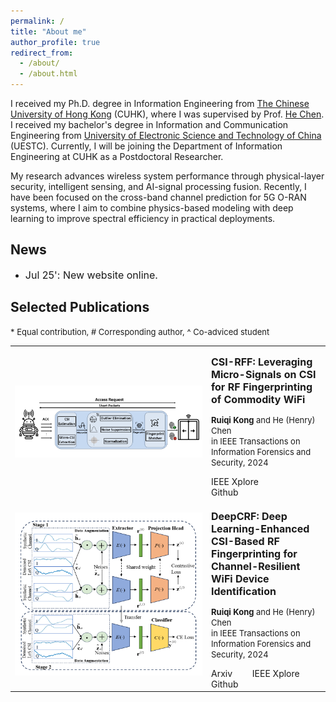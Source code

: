 ```yaml
---
permalink: /
title: "About me"
author_profile: true
redirect_from: 
  - /about/
  - /about.html
---
```


I received my Ph.D. degree in Information Engineering from <a href="https://www.cuhk.edu.hk/english/index.html">The Chinese University of Hong Kong</a> (CUHK), where I was supervised by Prof. <a href="https://www.ie.cuhk.edu.hk/faculty/chen-he-henry/">He Chen</a>. I received my bachelor's degree in Information and Communication Engineering from <a href="https://en.uestc.edu.cn/">University of Electronic Science and Technology of China</a> (UESTC). Currently, I will be joining the Department of Information Engineering at CUHK as a Postdoctoral Researcher. 


My research advances wireless system performance through physical-layer security, intelligent sensing, and AI-signal processing fusion. Recently, I have been focused on the cross-band channel prediction for 5G O-RAN systems, where I aim to combine physics-based modeling with deep learning to improve spectral efficiency in practical deployments.

News <font size=3></font>
------
* <font size=3>Jul 25': New website online.</font>

Selected Publications <font size=3></font>
------
<font size=2>* Equal contribution, # Corresponding author, ^ Co-adviced student</font>
<div>
  <table style="border-collapse: collapse; border: none;">

  <tr><td width="300" style="border: none;">
  <div class="col-sm-5 col-md-4 col-lg-4 col-xl-4 m-auto"><img class="img-pub shadow-pub" src="images/csirff.png" width="400"></div>
  </td>
  <td style="border: none;">
  <div class="col align-self-center pub">
    <p class="pub-p"><font size=3><b>CSI-RFF: Leveraging Micro-Signals on CSI for RF Fingerprinting of Commodity WiFi</b></font></p>
    <p class="pub-p"><font size=2><b>Ruiqi Kong</b> and He (Henry) Chen <br>in  IEEE Transactions on Information Forensics and Security, 2024</font></p>
    <a class="btn btn-primary" role="button" href="https://ieeexplore.ieee.org/document/10517677" target="_blank" style="text-decoration: none;">IEEE Xplore</a>&emsp;&emsp;
    <a class="btn btn-primary" role="button" href="https://github.com/Oriseven/CSI-RFF" target="_blank" style="text-decoration: none;">Github</a>&emsp;&emsp;
  </div>
  </td></tr>

  <tr><td width="300" style="border: none;">
  <div class="col-sm-5 col-md-4 col-lg-4 col-xl-4 m-auto"><img class="img-pub shadow-pub" src="images/deepcrf.png" width="300"></div>
  </td>
  <td style="border: none;">
  <div class="col align-self-center pub">
    <p class="pub-p"><font size=3><b>DeepCRF: Deep Learning-Enhanced CSI-Based RF Fingerprinting for Channel-Resilient WiFi Device Identification</b></font></p>
    <p class="pub-p"><font size=2><b>Ruiqi Kong</b> and He (Henry) Chen <br>in  IEEE Transactions on Information Forensics and Security, 2024</font></p>
    <a class="btn btn-primary" role="button" href="https://arxiv.org/html/2411.06925v1" target="_blank" style="text-decoration: none;">Arxiv</a>&emsp;&emsp;
    <a class="btn btn-primary" role="button" href="https://ieeexplore.ieee.org/document/10793404" target="_blank" style="text-decoration: none;">IEEE Xplore</a>&emsp;&emsp;
    <a class="btn btn-primary" role="button" href="https://github.com/Oriseven/DeepCRF_TIFS" target="_blank" style="text-decoration: none;">Github</a>&emsp;&emsp;
  </div>
  </td></tr>
  
  </table>
</div>
